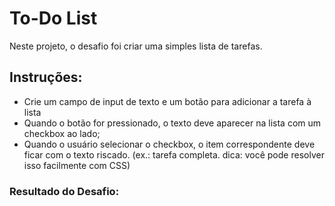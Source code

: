 # To-Do List

Neste projeto, o desafio foi criar uma simples lista de tarefas.

## Instruções:

- Crie um campo de input de texto e um botão para adicionar a tarefa à lista
- Quando o botão for pressionado, o texto deve aparecer na lista com um checkbox ao lado;
- Quando o usuário selecionar o checkbox, o item correspondente deve ficar com o texto riscado. (ex.: tarefa completa. dica: você pode resolver isso facilmente com CSS)

### Resultado do Desafio:

